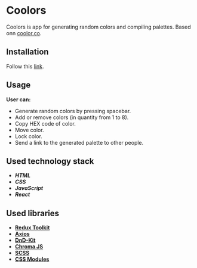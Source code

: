# Coolors

Coolors is app for generating random colors and compiling palettes. Based onn [coolor.co](https://coolors.co).

## Installation

Follow this [link](https://sereginlev.github.io/coolors/).

## Usage

__User can:__
- Generate random colors by pressing spacebar.
- Add or remove colors (in quantity from 1 to 8).
- Copy HEX code of color.
- Move color.
- Lock color.
- Send a link to the generated palette to other people.

## Used technology stack

- ___HTML___
- ___CSS___
- ___JavaScript___
- ___React___

## Used libraries

- __[Redux Toolkit](https://redux-toolkit.js.org/)__
- __[Axios](https://axios-http.com/docs/intro)__
- __[DnD-Kit](https://dndkit.com/)__
- __[Chroma JS](https://gka.github.io/chroma.js/)__
- __[SCSS](https://sass-lang.com/)__
- __[CSS Modules](https://github.com/css-modules/css-modules)__